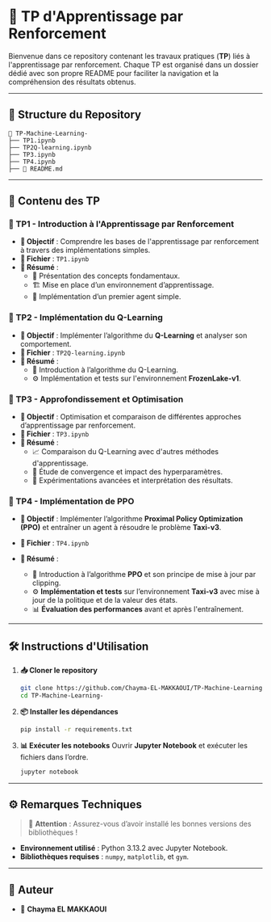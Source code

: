 # 🚀 TP d'Apprentissage par Renforcement

Bienvenue dans ce repository contenant les travaux pratiques (**TP**) liés à l'apprentissage par renforcement. Chaque TP est organisé dans un dossier dédié avec son propre README pour faciliter la navigation et la compréhension des résultats obtenus.

---

## 📂 Structure du Repository

```
📂 TP-Machine-Learning-
├── TP1.ipynb  
├── TP2Q-learning.ipynb   
├── TP3.ipynb
├── TP4.ipynb    
├── 📄 README.md  
```

---

## 📌 Contenu des TP

### 🔹 TP1 - Introduction à l'Apprentissage par Renforcement

- **🎯 Objectif** : Comprendre les bases de l'apprentissage par renforcement à travers des implémentations simples.
- **📁 Fichier** : `TP1.ipynb`
- **📌 Résumé** :
  - 📖 Présentation des concepts fondamentaux.
  - 🏗️ Mise en place d’un environnement d’apprentissage.
  - 🤖 Implémentation d’un premier agent simple.

### 🔹 TP2 - Implémentation du Q-Learning

- **🎯 Objectif** : Implémenter l’algorithme du **Q-Learning** et analyser son comportement.
- **📁 Fichier** : `TP2Q-learning.ipynb`
- **📌 Résumé** :
  - 📝 Introduction à l’algorithme du Q-Learning.
  - ⚙️ Implémentation et tests sur l'environnement **FrozenLake-v1**.

### 🔹 TP3 - Approfondissement et Optimisation

- **🎯 Objectif** : Optimisation et comparaison de différentes approches d’apprentissage par renforcement.
- **📁 Fichier** : `TP3.ipynb`
- **📌 Résumé** :
  - 📈 Comparaison du Q-Learning avec d'autres méthodes d'apprentissage.
  - 🧐 Étude de convergence et impact des hyperparamètres.
  - 🔬 Expérimentations avancées et interprétation des résultats.

### 🔹 TP4 - Implémentation de PPO

 - **🎯 Objectif** :  Implémenter l’algorithme **Proximal Policy Optimization (PPO)** et entraîner un agent à résoudre le problème **Taxi-v3**.  

 - **📁 Fichier** : `TP4.ipynb`  

 - **📌 Résumé** :  
   - 📝 Introduction à l’algorithme **PPO** et son principe de mise à jour par clipping.  
   - ⚙️ **Implémentation et tests** sur l’environnement **Taxi-v3** avec mise à jour de la politique et de la valeur des états.  
   - 📊 **Évaluation des performances** avant et après l'entraînement.  


---

## 🛠️ Instructions d'Utilisation

1. **📥 Cloner le repository**
   ```bash
   git clone https://github.com/Chayma-EL-MAKKAOUI/TP-Machine-Learning-.git
   cd TP-Machine-Learning-
   ```
2. **📦 Installer les dépendances**
   ```bash
   pip install -r requirements.txt
   ```
3. **📊 Exécuter les notebooks** Ouvrir **Jupyter Notebook** et exécuter les fichiers dans l’ordre.
   ```bash
   jupyter notebook
   ```

---

## ⚙️ Remarques Techniques

> 🛑 **Attention** : Assurez-vous d’avoir installé les bonnes versions des bibliothèques !

- **Environnement utilisé** : Python 3.13.2 avec Jupyter Notebook.
- **Bibliothèques requises** : `numpy`, `matplotlib`, et `gym`.

---

## 👥 Auteur

- 📝 **Chayma EL MAKKAOUI**


